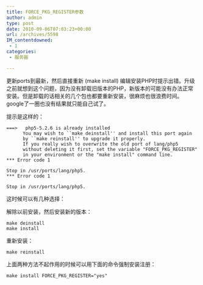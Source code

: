 ```yaml
---
title: FORCE_PKG_REGISTER参数
author: admin
type: post
date: 2010-09-06T07:03:23+00:00
url: /archives/5598
IM_contentdowned:
 - 1
categories:
 - 服务器

---
```

更新ports到最新，然后直接重新 (make install) 编辑安装PHP时提示出错。升级之前就想到这个问题，因为没有卸载旧版本的PHP，新版本的可能没有办法正常安装。但是卸载的话相关的几个包也都要重新安装，很麻烦也很浪费时间。google了一圈也没有结果就只能自己试了。

提示是这样的：

```
===>   php5-5.2.6 is already installed
      You may wish to ``make deinstall'' and install this port again
      by ``make reinstall'' to upgrade it properly.
      If you really wish to overwrite the old port of lang/php5
      without deleting it first, set the variable "FORCE_PKG_REGISTER"
      in your environment or the "make install" command line.
*** Error code 1

Stop in /usr/ports/lang/php5.
*** Error code 1

Stop in /usr/ports/lang/php5.
```

这时候可以有几种选择：

解除以前安装，然后安装新的版本：

```
make deinstall
make install
```

重新安装：

```
make reinstall
```

上面两种方法不起作用的时候可以用下面的命令强制安装注册：

```
make install FORCE_PKG_REGISTER="yes"
```